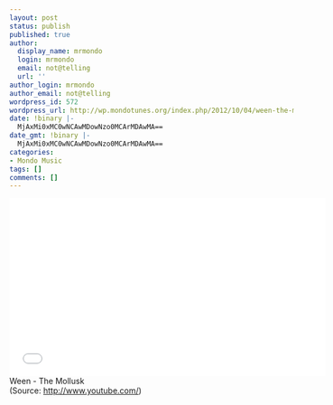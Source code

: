 ```yaml
---
layout: post
status: publish
published: true
author:
  display_name: mrmondo
  login: mrmondo
  email: not@telling
  url: ''
author_login: mrmondo
author_email: not@telling
wordpress_id: 572
wordpress_url: http://wp.mondotunes.org/index.php/2012/10/04/ween-the-mollusk-2/
date: !binary |-
  MjAxMi0xMC0wNCAwMDowNzo0MCArMDAwMA==
date_gmt: !binary |-
  MjAxMi0xMC0wNCAwMDowNzo0MCArMDAwMA==
categories:
- Mondo Music
tags: []
comments: []
---
```

<iframe width="560" height="315" src="//www.youtube.com/embed/-1DNj0PasE4" frameborder="0"> </iframe>
Ween - The Mollusk
<div class="attribution">(<span>Source:</span> <a href="http://www.youtube.com/">http://www.youtube.com/</a>)</div>
